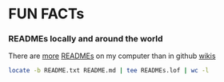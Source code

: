 # FUN FACTs 




### READMEs locally and around the world


There are [more][1] [READMEs][2] on my computer than in github [wikis][3]


```sh
locate -b README.txt README.md | tee READMEs.lof | wc -l
```



[1]: https://duckduckgo.com/?q=34313+READMEs+!g
[2]: READMEs.lof
[3]: https://github.com/search?q=README&type=Wikis


